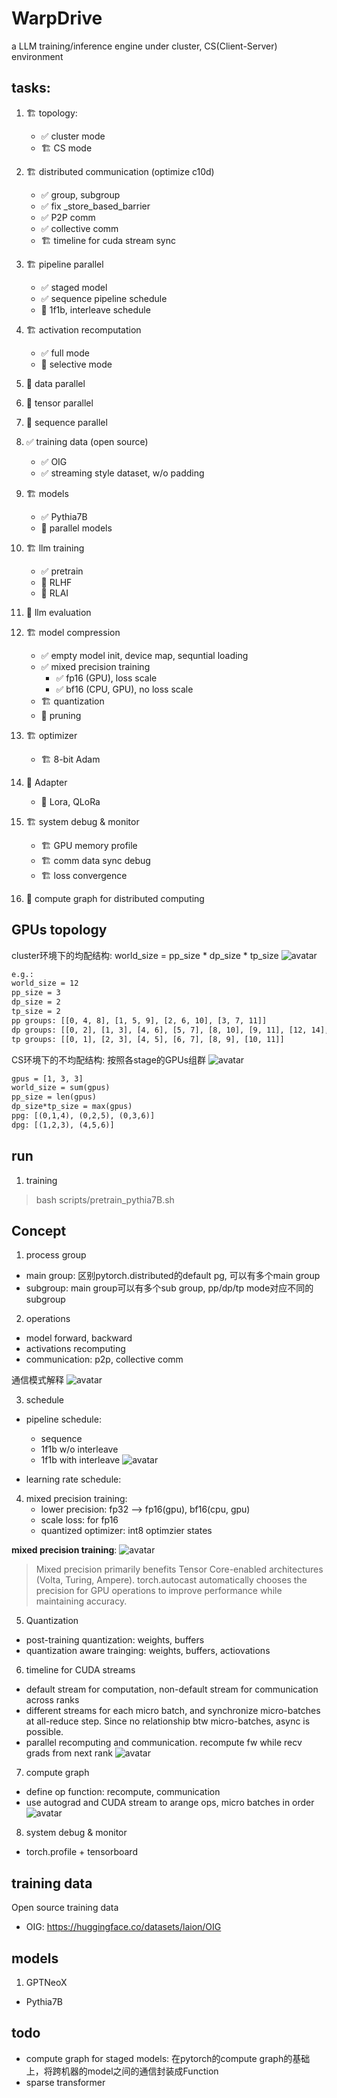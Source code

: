 # WarpDrive
a LLM training/inference engine under cluster, CS(Client-Server) environment

## tasks:
1. :building_construction: topology:
	- :white_check_mark: cluster mode
	- :building_construction: CS mode
2. :building_construction: distributed communication (optimize c10d)
	- :white_check_mark: group, subgroup
	- :white_check_mark: fix _store_based_barrier
	- :white_check_mark: P2P comm
	- :white_check_mark: collective comm
	- :building_construction: timeline for cuda stream sync
3. :building_construction: pipeline parallel 
	- :white_check_mark: staged model
	- :white_check_mark: sequence pipeline schedule
	- :stop_sign: 1f1b, interleave schedule
4. :building_construction: activation recomputation
	- :white_check_mark: full mode
	- :stop_sign: selective mode
5. :stop_sign: data parallel
6. :stop_sign: tensor parallel
7. :stop_sign: sequence parallel
8. :white_check_mark: training data (open source)
	- :white_check_mark: OIG
	- :white_check_mark: streaming style dataset, w/o padding
9. :building_construction: models
	- :white_check_mark: Pythia7B
	- :stop_sign: parallel models
10. :building_construction: llm training
	- :white_check_mark: pretrain
	- :stop_sign: RLHF
	- :stop_sign: RLAI
11. :stop_sign: llm evaluation
12. :building_construction: model compression
	- :white_check_mark: empty model init, device map, sequntial loading
	- :white_check_mark: mixed precision training
		- :white_check_mark: fp16 (GPU), loss scale
		- :white_check_mark: bf16 (CPU, GPU), no loss scale
	- :building_construction: quantization
	- :stop_sign: pruning
13. :building_construction: optimizer
	- :building_construction: 8-bit Adam

14. :stop_sign: Adapter
	- :stop_sign: Lora, QLoRa

15. :building_construction: system debug & monitor
	- :building_construction: GPU memory profile
	- :building_construction: comm data sync debug
	- :building_construction: loss convergence

16. :stop_sign: compute graph for distributed computing


## GPUs topology
cluster环境下的均配结构: world_size = pp_size * dp_size * tp_size
![avatar](./docs/imgs/3D.jpg)

```xml
e.g.: 
world_size = 12
pp_size = 3
dp_size = 2
tp_size = 2
pp groups: [[0, 4, 8], [1, 5, 9], [2, 6, 10], [3, 7, 11]]
dp groups: [[0, 2], [1, 3], [4, 6], [5, 7], [8, 10], [9, 11], [12, 14], [13, 15]]
tp groups: [[0, 1], [2, 3], [4, 5], [6, 7], [8, 9], [10, 11]]
```


CS环境下的不均配结构: 按照各stage的GPUs组群
![avatar](./docs/imgs/hetero.jpg)
```xml
gpus = [1, 3, 3]
world_size = sum(gpus)
pp_size = len(gpus)
dp_size*tp_size = max(gpus)
ppg: [(0,1,4), (0,2,5), (0,3,6)]
dpg: [(1,2,3), (4,5,6)]
```
## run
1. training
> bash scripts/pretrain_pythia7B.sh


## Concept
1. process group
- main group: 区别pytorch.distributed的default pg, 可以有多个main group
- subgroup: main group可以有多个sub group, pp/dp/tp mode对应不同的subgroup

2. operations
- model forward, backward
- activations recomputing
- communication: p2p, collective comm

通信模式解释
![avatar](./docs/imgs/collective_comm.jpg)


3. schedule
- pipeline schedule: 
	- sequence 
	- 1f1b w/o interleave
	- 1f1b with interleave
![avatar](./docs/imgs/pipeline_schedule.jpg)

- learning rate schedule:


4. mixed precision training: 
	- lower precision: fp32 --> fp16(gpu), bf16(cpu, gpu)
	- scale loss: for fp16
	- quantized optimizer: int8 optimzier states

**mixed precision training**: 
![avatar](./docs/imgs/mixed_precision_training.jpg)

> Mixed precision primarily benefits Tensor Core-enabled architectures (Volta, Turing, Ampere). 
> torch.autocast automatically chooses the precision for GPU operations to improve performance while maintaining accuracy.


5. Quantization
- post-training quantization: weights, buffers
- quantization aware trainging: weights, buffers, actiovations

6. timeline for CUDA streams  
- default stream for computation, non-default stream for communication across ranks
- different streams for each micro batch, and synchronize micro-batches at all-reduce step. Since no relationship btw micro-batches, async is possible.
- parallel recomputing and communication. recompute fw while recv grads from next rank
![avatar](./docs/imgs/timeline.jpg)

7. compute graph
- define op function: recompute, communication
- use autograd and CUDA stream to arange ops, micro batches in order
![avatar](./docs/imgs/compute_graph.jpg)

8. system debug & monitor
- torch.profile + tensorboard

## training data
Open source training data
- OIG: https://huggingface.co/datasets/laion/OIG


## models
1. GPTNeoX
- Pythia7B


## todo
- compute graph for staged models: 在pytorch的compute graph的基础上，将跨机器的model之间的通信封装成Function
- sparse transformer
